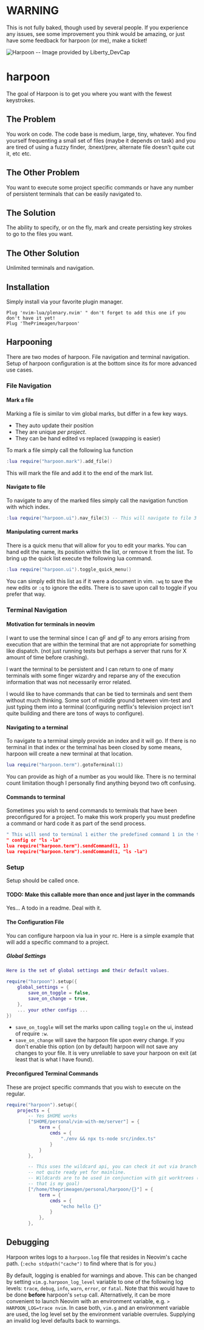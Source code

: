 # WARNING
This is not fully baked, though used by several people.  If you experience any
issues, see some improvement you think would be amazing, or just have some
feedback for harpoon (or me), make a ticket!

![Harpoon](harpoon.png)
-- Image provided by Liberty_DevCap

# harpoon
The goal of Harpoon is to get you where you want with the fewest keystrokes.

## The Problem
You work on code.  The code base is medium, large, tiny, whatever.  You find
yourself frequenting a small set of files (maybe it depends on task) and you
are tired of using a fuzzy finder, :bnext/prev, alternate file doesn't quite
cut it, etc etc.

## The Other Problem
You want to execute some project specific commands or have any number of
persistent terminals that can be easily navigated to.

## The Solution
The ability to specify, or on the fly, mark and create persisting key strokes
to go to the files you want.

## The Other Solution
Unlimited terminals and navigation.

## Installation
Simply install via your favorite plugin manager.

```vim
Plug 'nvim-lua/plenary.nvim' " don't forget to add this one if you don't have it yet!
Plug 'ThePrimeagen/harpoon'
```

## Harpooning
There are two modes of harpoon.  File navigation and terminal navigation.
Setup of harpoon configuration is at the bottom since its for more advanced use
cases.

### File Navigation
#### Mark a file
Marking a file is similar to vim global marks, but differ in a few key ways.

* They auto update their position
* They are unique _per project_.
* They can be hand edited vs replaced (swapping is easier)

To mark a file simply call the following lua function

```lua
:lua require("harpoon.mark").add_file()
```

This will mark the file and add it to the end of the mark list.

#### Navigate to file
To navigate to any of the marked files simply call the navigation function with
which index.

```lua
:lua require("harpoon.ui").nav_file(3) -- This will navigate to file 3
```

#### Manipulating current marks
There is a quick menu that will allow for you to edit your marks.  You can hand
edit the name, its position within the list, or remove it from the list.  To
bring up the quick list execute the following lua command.

```lua
:lua require("harpoon.ui").toggle_quick_menu()
```

You can simply edit this list as if it were a document in vim.  `:wq` to save
the new edits or `:q` to ignore the edits.  There is to save upon call to
toggle if you prefer that way.

### Terminal Navigation
#### Motivation for terminals in neovim
I want to use the terminal since I can gF and <c-w>gF to any errors arising
from execution that are within the terminal that are not appropriate for
something like dispatch. (not just running tests but perhaps a server that runs
for X amount of time before crashing).

I want the terminal to be persistent and I can return to one of many terminals
with some finger wizardry and reparse any of the execution information that was
not necessarily error related.

I would like to have commands that can be tied to terminals and sent them
without much thinking. Some sort of middle ground between vim-test and just
typing them into a terminal (configuring netflix's television project isn't
quite building and there are tons of ways to configure).

#### Navigating to a terminal
To navigate to a terminal simply provide an index and it will go.  If there is
no terminal in that index or the terminal has been closed by some means,
harpoon will create a new terminal at that location.

```lua
lua require("harpoon.term").gotoTerminal(1)
```

You can provide as high of a number as you would like.  There  is no terminal
count limitation though I personally find anything beyond two oft confusing.

#### Commands to terminal
Sometimes you wish to send commands to terminals that have been preconfigured
for a project.  To make this work properly you must predefine a command or hard
code it as part of the send process.

```lua
" This will send to terminal 1 either the predefined command 1 in the terminal
" config or "ls -la"
lua require("harpoon.term").sendCommand(1, 1)
lua require("harpoon.term").sendCommand(1, "ls -la")
```

### Setup
Setup should be called once.

#### TODO: Make this callable more than once and just layer in the commands
Yes... A todo in a readme.  Deal with it.

#### The Configuration File
You can configure harpoon via lua in your rc.  Here is a simple example that
will add a specific command to a project.

##### Global Settings

```lua
Here is the set of global settings and their default values.

require("harpoon").setup({
    global_settings = {
        save_on_toggle = false,
        save_on_change = true,
    },
    ... your other configs ...
})
```

* `save_on_toggle` will set the marks upon calling `toggle` on the ui, instead
  of require `:w`.
* `save_on_change` will save the harpoon file upon every change.  If you don't
  enable this option (on by default) harpoon will not save any changes to your
  file.  It is very unreliable to save your harpoon on exit (at least that is
  what I have found).

#### Preconfigured Terminal Commands
These are project specific commands that you wish to execute on the regular.

```lua
require("harpoon").setup({
    projects = {
        -- Yes $HOME works
        ["$HOME/personal/vim-with-me/server"] = {
            term = {
                cmds = {
                    "./env && npx ts-node src/index.ts"
                }
            }
        },

        -- This uses the wildcard api, you can check it out via branch wildcards
        -- not quite ready yet for mainline.
        -- Wildcards are to be used in conjunction with git worktrees (at least
        -- that is my goal)
        ["/home/theprimeagen/personal/harpoon/{}"] = {
            term = {
                cmds = {
                    "echo hello {}"
                }
            },
        },

```

## Debugging
Harpoon writes logs to a `harpoon.log` file that resides in Neovim's cache path. (`:echo stdpath("cache")` to find where that is for you.)

By default, logging is enabled for warnings and above. This can be changed by setting `vim.g.harpoon_log_level` variable to one of the following log levels: `trace`, `debug`, `info`, `warn`, `error`, or `fatal`. Note that this would have to be done **before** harpoon's `setup` call. Alternatively, it can be more convenient to launch Neovim with an environment variable, e.g. `> HARPOON_LOG=trace nvim`. In case both, `vim.g` and an environment variable are used, the log level set by the environment variable overrules. Supplying an invalid log level defaults back to warnings.
